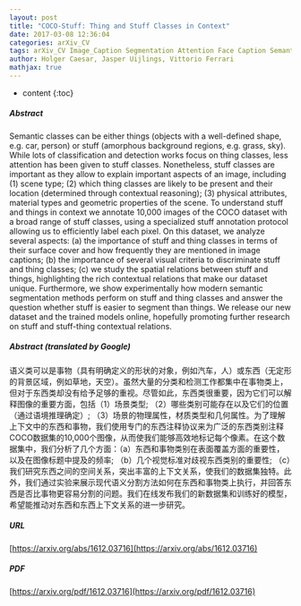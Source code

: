 ```yaml
---
layout: post
title: "COCO-Stuff: Thing and Stuff Classes in Context"
date: 2017-03-08 12:36:04
categories: arXiv_CV
tags: arXiv_CV Image_Caption Segmentation Attention Face Caption Semantic_Segmentation Classification Detection Relation
author: Holger Caesar, Jasper Uijlings, Vittorio Ferrari
mathjax: true
---
```


* content
{:toc}

##### Abstract
Semantic classes can be either things (objects with a well-defined shape, e.g. car, person) or stuff (amorphous background regions, e.g. grass, sky). While lots of classification and detection works focus on thing classes, less attention has been given to stuff classes. Nonetheless, stuff classes are important as they allow to explain important aspects of an image, including (1) scene type; (2) which thing classes are likely to be present and their location (determined through contextual reasoning); (3) physical attributes, material types and geometric properties of the scene. To understand stuff and things in context we annotate 10,000 images of the COCO dataset with a broad range of stuff classes, using a specialized stuff annotation protocol allowing us to efficiently label each pixel. On this dataset, we analyze several aspects: (a) the importance of stuff and thing classes in terms of their surface cover and how frequently they are mentioned in image captions; (b) the importance of several visual criteria to discriminate stuff and thing classes; (c) we study the spatial relations between stuff and things, highlighting the rich contextual relations that make our dataset unique. Furthermore, we show experimentally how modern semantic segmentation methods perform on stuff and thing classes and answer the question whether stuff is easier to segment than things. We release our new dataset and the trained models online, hopefully promoting further research on stuff and stuff-thing contextual relations.

##### Abstract (translated by Google)
语义类可以是事物（具有明确定义的形状的对象，例如汽车，人）或东西（无定形的背景区域，例如草地，天空）。虽然大量的分类和检测工作都集中在事物类上，但对于东西类却没有给予足够的重视。尽管如此，东西类很重要，因为它们可以解释图像的重要方面，包括（1）场景类型; （2）哪些类别可能存在以及它们的位置（通过语境推理确定）; （3）场景的物理属性，材质类型和几何属性。为了理解上下文中的东西和事物，我们使用专门的东西注释协议来为广泛的东西类别注释COCO数据集的10,000个图像，从而使我们能够高效地标记每个像素。在这个数据集中，我们分析了几个方面：（a）东西和事物类别在表面覆盖方面的重要性，以及在图像标题中提及的频率; （b）几个视觉标准对歧视东西类别的重要性; （c）我们研究东西之间的空间关系，突出丰富的上下文关系，使我们的数据集独特。此外，我们通过实验来展示现代语义分割方法如何在东西和事物类上执行，并回答东西是否比事物更容易分割的问题。我们在线发布我们的新数据集和训练好的模型，希望能推动对东西和东西上下文关系的进一步研究。

##### URL
[https://arxiv.org/abs/1612.03716](https://arxiv.org/abs/1612.03716)

##### PDF
[https://arxiv.org/pdf/1612.03716](https://arxiv.org/pdf/1612.03716)

